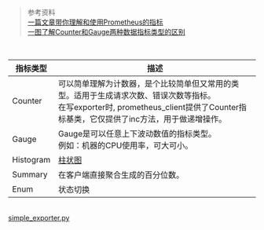 > 参考资料  
> [一篇文章带你理解和使用Prometheus的指标](https://frezc.github.io/2019/08/03/prometheus-metrics/)  
> [一图了解Counter和Gauge两种数据指标类型的区别](https://cloud.tencent.com/developer/article/1784538)    


&nbsp;  

|指标类型|描述|
|---|---|
|Counter|可以简单理解为计数器，是个比较简单但又常用的类型。适用于生成请求次数、错误次数等指标。<br/>在写exporter时, prometheus_client提供了Counter指标基类，它仅提供了inc方法，用于做递增操作。|
|Gauge|Gauge是可以任意上下波动数值的指标类型。<br/>例如：机器的CPU使用率，可大可小。|
|Histogram|[柱状图](https://baike.baidu.com/item/%E7%9B%B4%E6%96%B9%E5%9B%BE/1103834?fr=aladdin) |
|Summary|在客户端直接聚合生成的百分位数。|
|Enum|状态切换|

&nbsp;  
[simple_exporter.py](./simple_exporter.py)  
